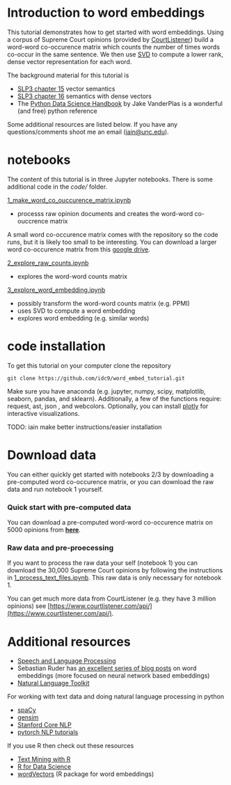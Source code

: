 # Introduction to word embeddings

This tutorial demonstrates how to get started with word embeddings. Using a corpus of Supreme Court opinions (provided by [CourtListener](https://www.courtlistener.com)) build a word-word co-occurence matrix which counts the number of times words co-occur in the same sentence. We then use [SVD](https://en.wikipedia.org/wiki/Singular-value_decomposition) to compute a lower rank, dense vector representation for each word.

The background material for this tutorial is

- [SLP3 chapter 15](https://web.stanford.edu/~jurafsky/slp3/15.pdf) vector semantics
- [SLP3 chapter 16](https://web.stanford.edu/~jurafsky/slp3/16.pdf) semantics with dense vectors
- The [Python Data Science Handbook](https://jakevdp.github.io/PythonDataScienceHandbook/) by Jake VanderPlas is a wonderful (and free) python reference

Some additional resources are listed below. If you have any questions/comments shoot me an email (iain@unc.edu).


# notebooks
The content of this tutorial is in three Jupyter notebooks. There is some additional code in the *code/* folder.

[1_make_word_co_ouccurence_matrix.ipynb](https://github.com/idc9/word_embed_tutorial/blob/master/1_make_word_co_ouccurence_matrix.ipynb)

- processs raw opinion documents and creates the word-word co-ouccrence matrix 

A small word co-occurence matrix comes with the repository so the code runs, but it is likely too small to be interesting. You can download a larger word co-occurence matrix from this [google drive](https://drive.google.com/open?id=0B40b05f-8LWtVGsybWw4OTVyV00).

[2_explore_raw_counts.ipynb](https://github.com/idc9/word_embed_tutorial/blob/master/2_explore_raw_counts.ipynb)

- explores the word-word counts matrix

[3_explore_word_embedding.ipynb](https://github.com/idc9/word_embed_tutorial/blob/master/3_explore_word_embedding.ipynb)

- possibly transform the word-word counts matrix (e.g. PPMI)
- uses SVD to compute a word embedding
- explores word embedding (e.g. similar words)


# code installation

To get this tutorial on your computer clone the repository

```
git clone https://github.com/idc9/word_embed_tutorial.git
```

Make sure you have anaconda (e.g. jupyter, numpy, scipy, matplotlib, seaborn, pandas, and sklearn). Additionally, a few of the functions require: request, ast, json , and webcolors. Optionally, you can install [plotly](https://github.com/plotly/plotly.py) for interactive visualizations.

TODO: iain make better instructions/easier installation

# Download data

You can either quickly get started with notebooks 2/3 by downloading a pre-computed word co-occurence matrix, or you can download the raw data and run notebook 1 yourself.

### Quick start with pre-computed data

You can download a pre-computed word-word co-occurence matrix on 5000 opinions from [**here**](https://drive.google.com/open?id=0B40b05f-8LWtVGsybWw4OTVyV00).


### Raw data and pre-proecessing

If you want to process the raw data your self (notebook 1) you can download the 30,000 Supreme Court opinions by following the instructions in [1_process_text_files.ipynb](https://github.com/idc9/word_embed_tutorial/blob/master/1_process_text_files.ipynb). This raw data is only necessary for notebook 1.


You can get much more data from CourtListener (e.g. they have 3 million opinions) see [https://www.courtlistener.com/api/](https://www.courtlistener.com/api/).


# Additional resources

- [	Speech and Language Processing](https://web.stanford.edu/~jurafsky/slp3/)
- Sebastian Ruder has [an excellent series of blog posts](http://ruder.io/word-embeddings-1/) on word embeddings (more focused on neural network based embeddings)
- [Natural Language Toolkit](http://www.nltk.org/book/) 

For working with text data and doing natural language processing in python

- [spaCy](https://spacy.io/)
- [gensim](https://radimrehurek.com/gensim/)
- [Stanford Core NLP](https://github.com/dasmith/stanford-corenlp-python)
- [pytorch NLP tutorials](http://pytorch.org/tutorials/beginner/deep_learning_nlp_tutorial.html)

If you use R then check out these resources

- [Text Mining with R](http://tidytextmining.com/)
- [R for Data Science](http://r4ds.had.co.nz/)
- [wordVectors](https://github.com/bmschmidt/wordVectors) (R package for word embeddings)